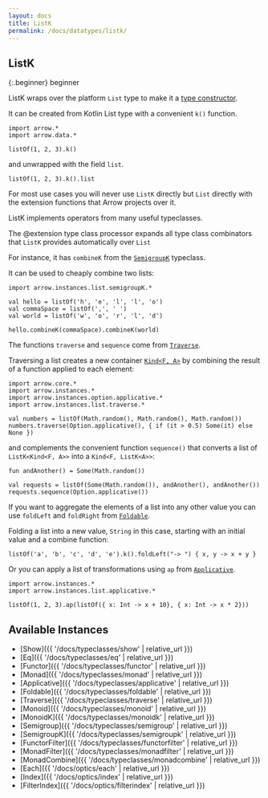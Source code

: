```yaml
---
layout: docs
title: ListK
permalink: /docs/datatypes/listk/
---
```


## ListK

{:.beginner}
beginner

ListK wraps over the platform `List` type to make it a [type constructor](/docs/patterns/glossary/#type-constructors).

It can be created from Kotlin List type with a convenient `k()` function.

```kotlin:ank
import arrow.*
import arrow.data.*

listOf(1, 2, 3).k()
```

and unwrapped with the field `list`.

```kotlin:ank
listOf(1, 2, 3).k().list
```

For most use cases you will never use `ListK` directly but `List` directly with the extension functions that Arrow projects over it.

ListK implements operators from many useful typeclasses.

The @extension type class processor expands all type class combinators that `ListK` provides automatically over `List`

For instance, it has `combineK` from the [`SemigroupK`](/docs/typeclasses/semigroupk/) typeclass.

It can be used to cheaply combine two lists:

```kotlin:ank
import arrow.instances.list.semigroupK.*

val hello = listOf('h', 'e', 'l', 'l', 'o')
val commaSpace = listOf(',', ' ')
val world = listOf('w', 'o', 'r', 'l', 'd')

hello.combineK(commaSpace).combineK(world)
```

The functions `traverse` and `sequence` come from [`Traverse`](/docs/typeclasses/traverse/).

Traversing a list creates a new container [`Kind<F, A>`](/docs/patterns/glossary/#type-constructors) by combining the result of a function applied to each element:

```kotlin:ank
import arrow.core.*
import arrow.instances.*
import arrow.instances.option.applicative.*
import arrow.instances.list.traverse.*

val numbers = listOf(Math.random(), Math.random(), Math.random())
numbers.traverse(Option.applicative(), { if (it > 0.5) Some(it) else None })
```

and complements the convenient function `sequence()` that converts a list of `ListK<Kind<F, A>>` into a `Kind<F, ListK<A>>`:

```kotlin:ank
fun andAnother() = Some(Math.random())

val requests = listOf(Some(Math.random()), andAnother(), andAnother())
requests.sequence(Option.applicative())
```

If you want to aggregate the elements of a list into any other value you can use `foldLeft` and `foldRight` from [`Foldable`](/docs/typeclasses/foldable).

Folding a list into a new value, `String` in this case, starting with an initial value and a combine function:

```kotlin:ank
listOf('a', 'b', 'c', 'd', 'e').k().foldLeft("-> ") { x, y -> x + y }
```

Or you can apply a list of transformations using `ap` from [`Applicative`](/docs/typeclasses/applicative/).

```kotlin:ank
import arrow.instances.*
import arrow.instances.list.applicative.*

listOf(1, 2, 3).ap(listOf({ x: Int -> x + 10}, { x: Int -> x * 2}))
```

## Available Instances

* [Show]({{ '/docs/typeclasses/show' | relative_url }})
* [Eq]({{ '/docs/typeclasses/eq' | relative_url }})
* [Functor]({{ '/docs/typeclasses/functor' | relative_url }})
* [Monad]({{ '/docs/typeclasses/monad' | relative_url }})
* [Applicative]({{ '/docs/typeclasses/applicative' | relative_url }})
* [Foldable]({{ '/docs/typeclasses/foldable' | relative_url }})
* [Traverse]({{ '/docs/typeclasses/traverse' | relative_url }})
* [Monoid]({{ '/docs/typeclasses/monoid' | relative_url }})
* [MonoidK]({{ '/docs/typeclasses/monoidk' | relative_url }})
* [Semigroup]({{ '/docs/typeclasses/semigroup' | relative_url }})
* [SemigroupK]({{ '/docs/typeclasses/semigroupk' | relative_url }})
* [FunctorFilter]({{ '/docs/typeclasses/functorfilter' | relative_url }})
* [MonadFilter]({{ '/docs/typeclasses/monadfilter' | relative_url }})
* [MonadCombine]({{ '/docs/typeclasses/monadcombine' | relative_url }})
* [Each]({{ '/docs/optics/each' | relative_url }})
* [Index]({{ '/docs/optics/index' | relative_url }})
* [FilterIndex]({{ '/docs/optics/filterindex' | relative_url }})
